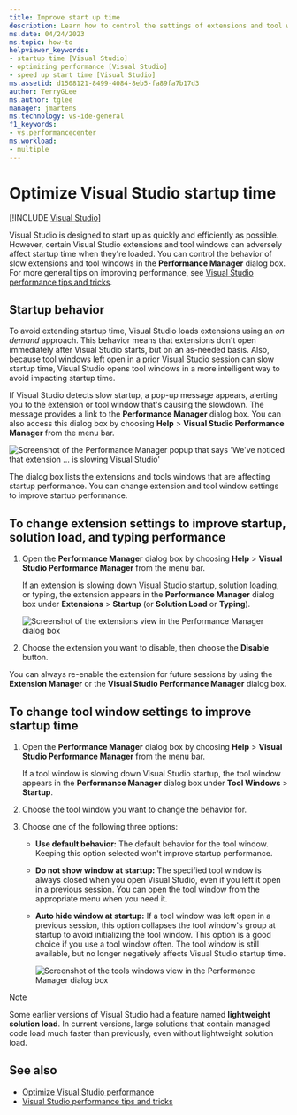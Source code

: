 ```yaml
---
title: Improve start up time
description: Learn how to control the settings of extensions and tool windows in the Performance Manager dialog box to improve Visual Studio start-up time.
ms.date: 04/24/2023
ms.topic: how-to
helpviewer_keywords:
- startup time [Visual Studio]
- optimizing performance [Visual Studio]
- speed up start time [Visual Studio]
ms.assetid: d1508121-8499-4084-8eb5-fa89fa7b17d3
author: TerryGLee
ms.author: tglee
manager: jmartens
ms.technology: vs-ide-general
f1_keywords:
- vs.performancecenter
ms.workload:
- multiple
---
```

# Optimize Visual Studio startup time

 [!INCLUDE [Visual Studio](~/includes/applies-to-version/vs-windows-only.md)]

Visual Studio is designed to start up as quickly and efficiently as possible. However, certain Visual Studio extensions and tool windows can adversely affect startup time when they're loaded. You can control the behavior of slow extensions and tool windows in the **Performance Manager** dialog box. For more general tips on improving performance, see [Visual Studio performance tips and tricks](../ide/visual-studio-performance-tips-and-tricks.md).

## Startup behavior

To avoid extending startup time, Visual Studio loads extensions using an _on demand_ approach. This behavior means that extensions don't open immediately after Visual Studio starts, but on an as-needed basis. Also, because tool windows left open in a prior Visual Studio session can slow startup time, Visual Studio opens tool windows in a more intelligent way to avoid impacting startup time.

If Visual Studio detects slow startup, a pop-up message appears, alerting you to the extension or tool window that's causing the slowdown. The message provides a link to the **Performance Manager** dialog box. You can also access this dialog box by choosing **Help** > **Visual Studio Performance Manager** from the menu bar.

![Screenshot of the Performance Manager popup that says 'We've noticed that extension ... is slowing Visual Studio'](../ide/media/vside_perfdialog_popup.png)

The dialog box lists the extensions and tools windows that are affecting startup performance. You can change extension and tool window settings to improve startup performance.

## <a name="extensions" />To change extension settings to improve startup, solution load, and typing performance

1. Open the **Performance Manager** dialog box by choosing **Help** > **Visual Studio Performance Manager** from the menu bar.

    If an extension is slowing down Visual Studio startup, solution loading, or typing, the extension appears in the **Performance Manager** dialog box under **Extensions** > **Startup** (or **Solution Load** or **Typing**).

    ![Screenshot of the extensions view in the Performance Manager dialog box](../ide/media/vside_perfdialog_extensions.png)

2. Choose the extension you want to disable, then choose the **Disable** button.

You can always re-enable the extension for future sessions by using the **Extension Manager** or the **Visual Studio Performance Manager** dialog box.

## <a name="tool-windows" />To change tool window settings to improve startup time

1. Open the **Performance Manager** dialog box by choosing **Help** > **Visual Studio Performance Manager** from the menu bar.

    If a tool window is slowing down Visual Studio startup, the tool window appears in the **Performance Manager** dialog box under **Tool Windows** > **Startup**.

2. Choose the tool window you want to change the behavior for.

3. Choose one of the following three options:

   - **Use default behavior:** The default behavior for the tool window. Keeping this option selected won't improve startup performance.

   - **Do not show window at startup:** The specified tool window is always closed when you open Visual Studio, even if you left it open in a previous session. You can open the tool window from the appropriate menu when you need it.

   - **Auto hide window at startup:** If a tool window was left open in a previous session, this option collapses the tool window's group at startup to avoid initializing the tool window. This option is a good choice if you use a tool window often. The tool window is still available, but no longer negatively affects Visual Studio startup time.

     ![Screenshot of the tools windows view in the Performance Manager dialog box](../ide/media/vside_perfdialog_toolwindows.png)

> [!NOTE]
> Some earlier versions of Visual Studio had a feature named **lightweight solution load**. In current versions, large solutions that contain managed code load much faster than previously, even without lightweight solution load.

## See also

- [Optimize Visual Studio performance](../ide/optimize-visual-studio-performance.md)
- [Visual Studio performance tips and tricks](../ide/visual-studio-performance-tips-and-tricks.md)
